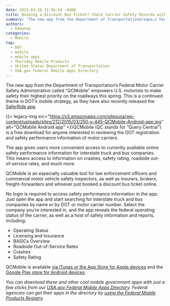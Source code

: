 ```yaml
---
date: 2015-03-26 11:56:54 -0400
title: Booking a Discount Bus Ticket? Check Carrier Safety Records with QCMobile
summary: 'The new app from the Department of Transportation&rsquo;s Federal Motor Carrier Safety Administration called &ldquo;QCMobile&rdquo; empowers U.S. motorists to make safety their highest priority on the roadways this spring. This is a continued theme in DOT&#8217;s mobile strategy, as they have also recently released the SaferRide app. QCMobile (QC stands'
authors:
  - kdowney
categories:
  - Mobile
tag:
  - DOT
  - mobile
  - mobile apps
  - Thursday Mobile Products
  - United States Department of Transportation
  - USA.gov Federal Mobile Apps Directory
---
```


The new app from the Department of Transportation’s Federal Motor Carrier Safety Administration called “QCMobile” empowers U.S. motorists to make safety their highest priority on the roadways this spring. This is a continued theme in DOT&#8217;s mobile strategy, as they have also recently released the [SaferRide app](https://www.WHATEVER/2015/01/22/saferride-app-could-save-your-life/).

{{< legacy-img src="https://s3.amazonaws.com/sitesusa/wp-content/uploads/sites/212/2015/03/250-x-445-QCMobile-Android-app.jpg" alt="QCMobile Android app" >}}QCMobile (QC stands for “Query Central”) is a free download for anyone interested in reviewing the DOT registration and safety performance information of motor carriers.

The app gives users more convenient access to currently available online safety performance information for interstate truck and bus companies. This means access to information on crashes, safety rating, roadside out-of-service rates, and much more.

QCMobile is an especially valuable tool for law enforcement officers and commercial motor vehicle safety inspectors, as well as insurers, brokers, freight-forwarders and whoever just booked a discount bus ticket online.

No login is required to access safety performance information in the app. Just open the app and start searching for interstate truck and bus companies by name or by DOT or motor carrier number. Select the company you’re interested in, and the app reveals the federal operating status of the carrier, as well as a host of safety information and reports, including:

  * Operating Status
  * Licensing and Insurance
  * BASICs Overview
  * Roadside Out-of-Service Rates
  * Crashes
  * Safety Rating

QCMobile is available [via iTunes or the App Store for Apple devices](https://itunes.apple.com/us/app/qcmobile./id966285877?mt=8) and the [Google Play store for Android devices](https://play.google.com/store/apps/details?id=gov.fmcsa.qcmobile&hl=en).

_You can download these and other cool mobile government apps with just a few clicks from our [USA.gov Federal Mobile Apps Directory](http://www.usa.gov/mobileapps.shtml). Federal agencies can get their apps in the directory by [using the Federal Mobile Products Registry](https://www.WHATEVER/services/the-federal-mobile-apps-registry/)._